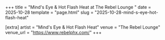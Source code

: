 +++
title = "Mind's Eye & Hot Flash Heat at The Rebel Lounge "
date = 2025-10-28
template = "page.html"
slug = "2025-10-28-mind-s-eye-hot-flash-heat"

[extra]
artist = "Mind's Eye & Hot Flash Heat"
venue = "The Rebel Lounge"
venue_url = "https://www.rebelphx.com/"
+++

